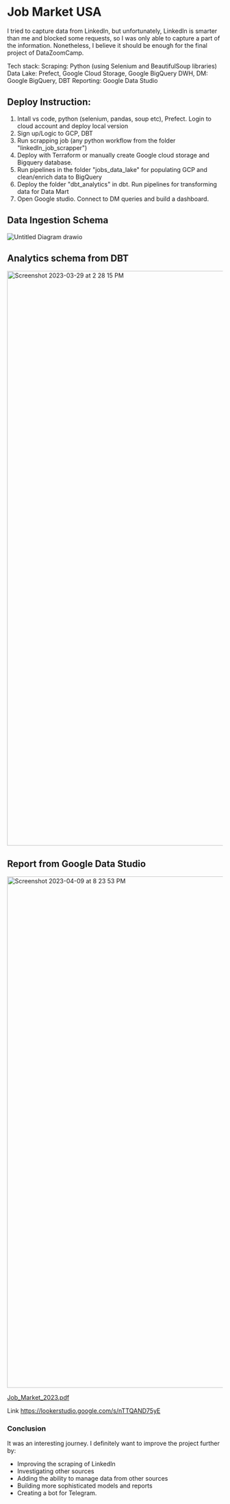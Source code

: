# Job Market USA

I tried to capture data from LinkedIn, but unfortunately, LinkedIn is smarter than me and blocked some requests, so I was only able to capture a part of the information. Nonetheless, I believe it should be enough for the final project of DataZoomCamp.

Tech stack:
Scraping: Python (using Selenium and BeautifulSoup libraries)
Data Lake: Prefect, Google Cloud Storage, Google BigQuery
DWH, DM: Google BigQuery, DBT
Reporting: Google Data Studio

## Deploy Instruction:
1. Intall vs code, python (selenium, pandas, soup etc), Prefect. Login to cloud account and deploy local version
2. Sign up/Logic to GCP, DBT
3. Run scrapping job (any python workflow from the folder "linkedIn_job_scrapper")
4. Deploy with Terraform or manually create Google cloud storage and Bigquery database.
5. Run pipelines in the folder "jobs_data_lake" for populating GCP and clean/enrich data to BigQuery
6. Deploy the folder "dbt_analytics" in dbt. Run pipelines for transforming data for Data Mart
7. Open Google studio. Connect to DM queries and build a dashboard.

## Data Ingestion Schema
![Untitled Diagram drawio](https://user-images.githubusercontent.com/123039991/228688243-7c8eba31-fb2f-4bb1-8d2a-26cc107c14af.png)

## Analytics schema from DBT
<img width="1342" alt="Screenshot 2023-03-29 at 2 28 15 PM" src="https://user-images.githubusercontent.com/123039991/228687724-941464ae-8b02-482c-beeb-cd1a7a90d49f.png">

## Report from Google Data Studio
<img width="1194" alt="Screenshot 2023-04-09 at 8 23 53 PM" src="https://user-images.githubusercontent.com/123039991/230819456-7bdef531-58b8-4400-b716-dff70c14ebc1.png">

[Job_Market_2023.pdf](https://github.com/vk-prodata/job_market_usa/files/11187368/Job_Market_2023.pdf)

Link https://lookerstudio.google.com/s/nTTQAND75yE

### Conclusion
It was an interesting journey. I definitely want to improve the project further by:

- Improving the scraping of LinkedIn
- Investigating other sources
- Adding the ability to manage data from other sources
- Building more sophisticated models and reports
- Creating a bot for Telegram.
